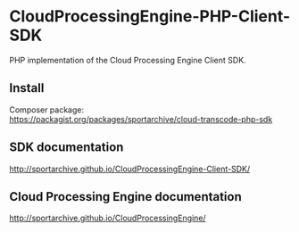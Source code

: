 CloudProcessingEngine-PHP-Client-SDK
====================

PHP implementation of the Cloud Processing Engine Client SDK.

## Install

Composer package:<br>
https://packagist.org/packages/sportarchive/cloud-transcode-php-sdk

## SDK documentation

http://sportarchive.github.io/CloudProcessingEngine-Client-SDK/

## Cloud Processing Engine documentation

http://sportarchive.github.io/CloudProcessingEngine/


